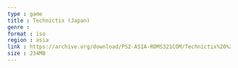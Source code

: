 ```yaml
---
type : game
title : Technictix (Japan)
genre : 
format : iso
region : asia
link : https://archive.org/download/PS2-ASIA-ROMS321COM/Technictix%20%28Japan%29.7z
size : 234MB
---
```

